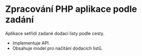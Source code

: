 # Zpracování PHP aplikace podle zadání
Aplikace setřídí zadané dodací listy podle cesty.
- Implementuje API.
- Obsahuje model pro načítání dodacích listů.
